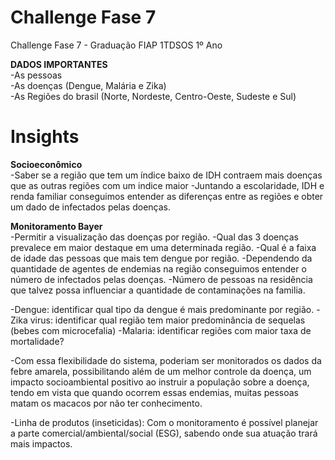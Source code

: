 # Challenge Fase 7
Challenge Fase 7 - Graduação FIAP 1TDSOS 1º Ano

**DADOS IMPORTANTES** <br>
-As pessoas <br>
-As doenças (Dengue, Malária e Zika) <br>
-As Regiões do brasil (Norte, Nordeste, Centro-Oeste, Sudeste e Sul) <br>

# Insights

**Socioeconômico**<br>
-Saber se a região que tem um índice baixo de IDH contraem mais doenças que as outras regiões com um indice maior
-Juntando a escolaridade, IDH e renda familiar conseguimos entender as diferenças entre as regiões e obter um dado de infectados pelas doenças. 

**Monitoramento Bayer**<br>
-Permitir a visualização das doenças por região.
-Qual das 3 doenças prevalece em maior destaque em uma determinada região.
-Qual é a faixa de idade das pessoas que mais tem dengue por região.
-Dependendo da quantidade de agentes de endemias na região conseguimos entender o número de infectados pelas doenças.
-Número de pessoas na residência que talvez possa influenciar a quantidade de contaminações na familia.

-Dengue: identificar qual tipo da dengue é mais predominante por região. 
-Zika virus: identificar qual região tem maior predominância de sequelas (bebes com microcefalia) 
-Malaria: identificar regiões com maior taxa de mortalidade? 

-Com essa flexibilidade do sistema, poderiam ser monitorados os dados da febre amarela, possibilitando além de um melhor controle da doença, um impacto socioambiental positivo ao instruir a população sobre a doença, tendo em vista que quando ocorrem essas endemias, muitas pessoas matam os macacos por não ter conhecimento. 

-Linha de produtos (inseticidas): Com o monitoramento é possível planejar a parte comercial/ambiental/social (ESG), sabendo onde sua atuação trará mais impactos. 
